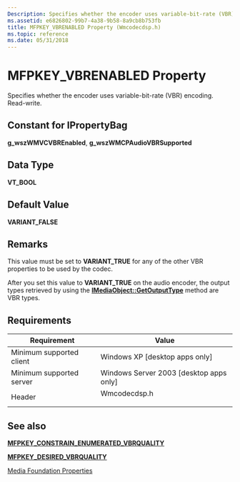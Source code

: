 ```yaml
---
Description: Specifies whether the encoder uses variable-bit-rate (VBR) encoding.
ms.assetid: e6826802-99b7-4a38-9b58-8a9cb8b753fb
title: MFPKEY_VBRENABLED Property (Wmcodecdsp.h)
ms.topic: reference
ms.date: 05/31/2018
---
```


# MFPKEY\_VBRENABLED Property

Specifies whether the encoder uses variable-bit-rate (VBR) encoding. Read-write.

## Constant for IPropertyBag

**g\_wszWMVCVBREnabled**, **g\_wszWMCPAudioVBRSupported**

## Data Type

**VT\_BOOL**

## Default Value

**VARIANT\_FALSE**

## Remarks

This value must be set to **VARIANT\_TRUE** for any of the other VBR properties to be used by the codec.

After you set this value to **VARIANT\_TRUE** on the audio encoder, the output types retrieved by using the [**IMediaObject::GetOutputType**](/previous-versions/windows/desktop/api/mediaobj/nf-mediaobj-imediaobject-getoutputtype) method are VBR types.

## Requirements



| Requirement | Value |
|-------------------------------------|-----------------------------------------------------------------------------------------|
| Minimum supported client<br/> | Windows XP \[desktop apps only\]<br/>                                             |
| Minimum supported server<br/> | Windows Server 2003 \[desktop apps only\]<br/>                                    |
| Header<br/>                   | <dl> <dt>Wmcodecdsp.h</dt> </dl> |



## See also

<dl> <dt>

[**MFPKEY\_CONSTRAIN\_ENUMERATED\_VBRQUALITY**](mfpkey-constrain-enumerated-vbrqualityproperty.md)
</dt> <dt>

[**MFPKEY\_DESIRED\_VBRQUALITY**](mfpkey-desired-vbrqualityproperty.md)
</dt> <dt>

[Media Foundation Properties](media-foundation-properties.md)
</dt> </dl>

 

 
